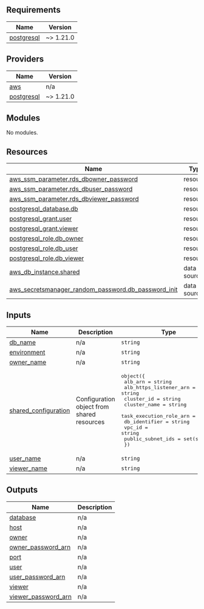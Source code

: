 <!-- BEGIN_TF_DOCS -->
## Requirements

| Name | Version |
|------|---------|
| <a name="requirement_postgresql"></a> [postgresql](#requirement\_postgresql) | ~> 1.21.0 |

## Providers

| Name | Version |
|------|---------|
| <a name="provider_aws"></a> [aws](#provider\_aws) | n/a |
| <a name="provider_postgresql"></a> [postgresql](#provider\_postgresql) | ~> 1.21.0 |

## Modules

No modules.

## Resources

| Name | Type |
|------|------|
| [aws_ssm_parameter.rds_dbowner_password](https://registry.terraform.io/providers/hashicorp/aws/latest/docs/resources/ssm_parameter) | resource |
| [aws_ssm_parameter.rds_dbuser_password](https://registry.terraform.io/providers/hashicorp/aws/latest/docs/resources/ssm_parameter) | resource |
| [aws_ssm_parameter.rds_dbviewer_password](https://registry.terraform.io/providers/hashicorp/aws/latest/docs/resources/ssm_parameter) | resource |
| [postgresql_database.db](https://registry.terraform.io/providers/cyrilgdn/postgresql/latest/docs/resources/database) | resource |
| [postgresql_grant.user](https://registry.terraform.io/providers/cyrilgdn/postgresql/latest/docs/resources/grant) | resource |
| [postgresql_grant.viewer](https://registry.terraform.io/providers/cyrilgdn/postgresql/latest/docs/resources/grant) | resource |
| [postgresql_role.db_owner](https://registry.terraform.io/providers/cyrilgdn/postgresql/latest/docs/resources/role) | resource |
| [postgresql_role.db_user](https://registry.terraform.io/providers/cyrilgdn/postgresql/latest/docs/resources/role) | resource |
| [postgresql_role.db_viewer](https://registry.terraform.io/providers/cyrilgdn/postgresql/latest/docs/resources/role) | resource |
| [aws_db_instance.shared](https://registry.terraform.io/providers/hashicorp/aws/latest/docs/data-sources/db_instance) | data source |
| [aws_secretsmanager_random_password.db_password_init](https://registry.terraform.io/providers/hashicorp/aws/latest/docs/data-sources/secretsmanager_random_password) | data source |

## Inputs

| Name | Description | Type | Default | Required |
|------|-------------|------|---------|:--------:|
| <a name="input_db_name"></a> [db\_name](#input\_db\_name) | n/a | `string` | n/a | yes |
| <a name="input_environment"></a> [environment](#input\_environment) | n/a | `string` | n/a | yes |
| <a name="input_owner_name"></a> [owner\_name](#input\_owner\_name) | n/a | `string` | n/a | yes |
| <a name="input_shared_configuration"></a> [shared\_configuration](#input\_shared\_configuration) | Configuration object from shared resources | <pre>object({<br>    alb_arn                 = string<br>    alb_https_listener_arn  = string<br>    cluster_id              = string<br>    cluster_name            = string<br>    task_execution_role_arn = string<br>    db_identifier           = string<br>    vpc_id                  = string<br>    public_subnet_ids       = set(string)<br>  })</pre> | n/a | yes |
| <a name="input_user_name"></a> [user\_name](#input\_user\_name) | n/a | `string` | `""` | no |
| <a name="input_viewer_name"></a> [viewer\_name](#input\_viewer\_name) | n/a | `string` | `""` | no |

## Outputs

| Name | Description |
|------|-------------|
| <a name="output_database"></a> [database](#output\_database) | n/a |
| <a name="output_host"></a> [host](#output\_host) | n/a |
| <a name="output_owner"></a> [owner](#output\_owner) | n/a |
| <a name="output_owner_password_arn"></a> [owner\_password\_arn](#output\_owner\_password\_arn) | n/a |
| <a name="output_port"></a> [port](#output\_port) | n/a |
| <a name="output_user"></a> [user](#output\_user) | n/a |
| <a name="output_user_password_arn"></a> [user\_password\_arn](#output\_user\_password\_arn) | n/a |
| <a name="output_viewer"></a> [viewer](#output\_viewer) | n/a |
| <a name="output_viewer_password_arn"></a> [viewer\_password\_arn](#output\_viewer\_password\_arn) | n/a |
<!-- END_TF_DOCS -->    